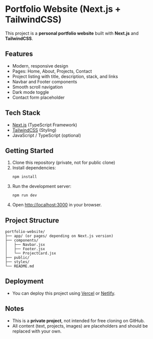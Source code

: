 # Portfolio Website (Next.js + TailwindCSS)

This project is a **personal portfolio website** built with **Next.js** and **TailwindCSS**.

## Features

- Modern, responsive design
- Pages: Home, About, Projects, Contact
- Project listing with title, description, stack, and links
- Navbar and Footer components
- Smooth scroll navigation
- Dark mode toggle
- Contact form placeholder

## Tech Stack

- [Next.js](https://nextjs.org/) (TypeScript Framework)
- [TailwindCSS](https://tailwindcss.com/) (Styling)
- JavaScript / TypeScript (optional)

## Getting Started

1. Clone this repository (private, not for public clone)
2. Install dependencies:
   ```bash
   npm install
   ```
3. Run the development server:
   ```bash
   npm run dev
   ```
4. Open [http://localhost:3000](http://localhost:3000) in your browser.

## Project Structure

```
portfolio-website/
├── app/ (or pages/ depending on Next.js version)
├── components/
│   ├── Navbar.jsx
│   ├── Footer.jsx
│   └── ProjectCard.jsx
├── public/
├── styles/
└── README.md
```

## Deployment

- You can deploy this project using [Vercel](https://vercel.com/) or [Netlify](https://www.netlify.com/).

## Notes

- This is a **private project**, not intended for free cloning on GitHub.
- All content (text, projects, images) are placeholders and should be replaced with your own.
